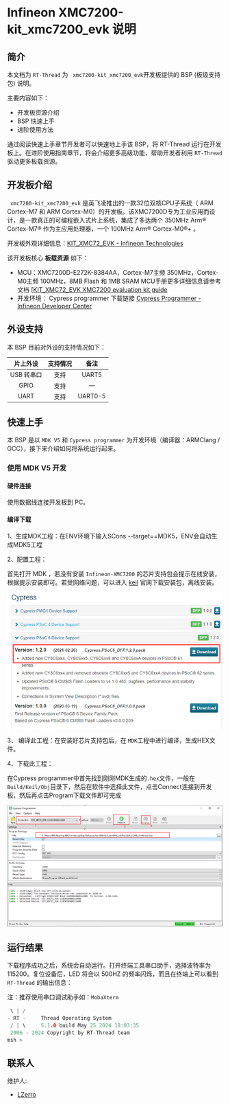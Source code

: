 # Infineon XMC7200-kit_xmc7200_evk 说明

## 简介

本文档为 `RT-Thread` 为 ` xmc7200-kit_xmc7200_evk`开发板提供的 BSP (板级支持包) 说明。

主要内容如下：

- 开发板资源介绍
- BSP 快速上手
- 进阶使用方法

通过阅读快速上手章节开发者可以快速地上手该 BSP，将 RT-Thread 运行在开发板上。在进阶使用指南章节，将会介绍更多高级功能，帮助开发者利用 `RT-Thread` 驱动更多板载资源。

## 开发板介绍

` xmc7200-kit_xmc7200_evk` 是英飞凌推出的一款32位双核CPU子系统（ ARM Cortex-M7 和 ARM Cortex-M0）的开发板。该XMC7200D专为工业应用而设计，是一款真正的可编程嵌入式片上系统，集成了多达两个 350MHz Arm® Cortex-M7® 作为主应用处理器，一个 100MHz Arm® Cortex-M0®+ 。

开发板外观详细信息：[KIT_XMC72_EVK - Infineon Technologies](https://www.infineon.com/cms/en/product/evaluation-boards/kit_xmc72_evk/)

该开发板核心 **板载资源** 如下：

- MCU：XMC7200D-E272K-8384AA，Cortex-M7主频 350MHz，Cortex-M0主频 100MHz，8MB Flash 和 1MB SRAM
	    MCU手册更多详细信息请参考文档 [[KIT_XMC72_EVK XMC7200 evaluation kit guide](https://www.infineon.com/dgdl/Infineon-PSOC_6_MCU_CY8C62X8_CY8C62XA-DataSheet-v17_00-EN.pdf?fileId=8ac78c8c7d0d8da4017d0ee7d03a70b1)
- 开发环境：
  	Cypress programmer 下载链接 [Cypress Programmer - Infineon Developer Center](https://softwaretools.infineon.com/tools/com.ifx.tb.tool.cypressprogrammer)

## 外设支持

本 BSP 目前对外设的支持情况如下：

| **片上外设** | **支持情况** | **备注** |
| :----------: | :----------: | :------: |
|  USB 转串口  |     支持     |  UART5   |
|     GPIO     |     支持     |    —     |
|     UART     |     支持     | UART0-5  |

## 快速上手

本 BSP 是以 `MDK V5` 和 `Cypress programmer` 为开发环境（编译器：ARMClang / GCC），接下来介绍如何将系统运行起来。

### 使用 MDK V5 开发

#### 硬件连接

使用数据线连接开发板到 PC。

#### 编译下载

1、生成MDK工程：在ENV环境下输入SCons --target==MDK5，ENV会自动生成MDK5工程

2、配置工程：

首先打开 MDK ，若没有安装 `Infineon-XMC7200` 的芯片支持包会提示在线安装，根据提示安装即可。若受网络问题，可以进入 [keil](https://www.keil.com/dd2/pack) 官网下载安装包，离线安装。

![mdk_package](./figures/mdk_package.png)

3、 编译此工程：在安装好芯片支持包后，在 `MDK`工程中进行编译，生成HEX文件。

4、下载此工程：

在Cypress programmer中首先找到刚刚MDK生成的`.hex`文件，一般在`Build/Keil/Obj`目录下，然后在软件中选择此文件，点击Connect连接到开发板，然后再点击Program下载文件即可完成

![image-20240528135106931](figures/image-20240528135106931.png)

## 运行结果

下载程序成功之后，系统会自动运行。打开终端工具串口助手，选择波特率为 115200。复位设备后，LED 将会以 500HZ 的频率闪烁，而且在终端上可以看到 `RT-Thread` 的输出信息：

注：推荐使用串口调试助手如：`MobaXterm`

```c
 \ | /
- RT -     Thread Operating System
 / | \     5.1.0 build May 25 2024 18:03:35
 2006 - 2024 Copyright by RT-Thread team
msh >
```

## 联系人

维护人:

- [LZerro](https://github.com/LZerro)